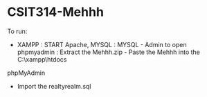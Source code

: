 # CSIT314-Mehhh

To run:
- XAMPP
  : START Apache, MYSQL
  : MYSQL - Admin to open phpmyadmin
  : Extract the Mehhh.zip - Paste the Mehhh into the C:\xampp\htdocs

phpMyAdmin 
- Import the realtyrealm.sql
